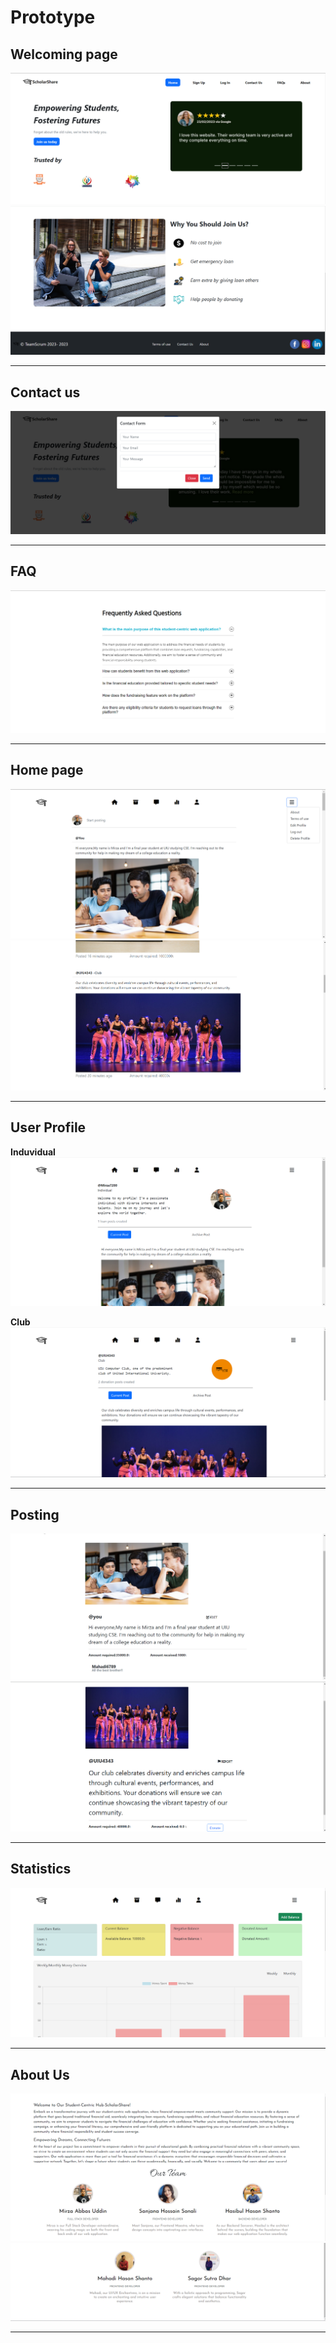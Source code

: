 # **Prototype**

## **Welcoming page**

![Welcome](img/welcoming_page1.png)
![Welcome](img/welcoming_page2.png)
***

## **Contact us**
![Contact](img/contact_us.png)
***

## **FAQ**
![Faq](img/faqs.png)
***

## **Home page**
![Home](img/home1.png)
![Home](img/home2.png)
***

## **User Profile**
**Induvidual**
![Profile](img/profile1.png)

**Club**
![Profile](img/profile2.png)
***


## **Posting**
![post](img/post1.png)
![post](img/post2.png)
***

## **Statistics**
![Stat](img/statistics.png)
***

## **About Us**
![About](img/about_us.png)
![About](img/about_us2.png)
***



